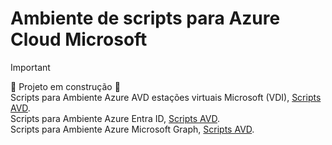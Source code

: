 # Ambiente de scripts para Azure Cloud Microsoft

>[!IMPORTANT]
> :construction: Projeto em construção :construction:<br>
>Scripts para Ambiente Azure AVD estações virtuais Microsoft (VDI), [Scripts AVD](./AVD/README.md).<br>
>Scripts para Ambiente Azure Entra ID, [Scripts AVD](./Entra_ID/Entra_ID/README.md).<br>
>Scripts para Ambiente Azure Microsoft Graph, [Scripts AVD](./Microsoft_Graph/README.md).<br>